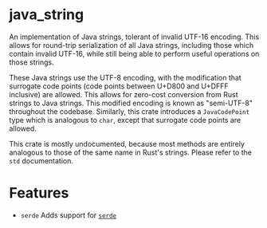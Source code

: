 # java_string

An implementation of Java strings, tolerant of invalid UTF-16 encoding.
This allows for round-trip serialization of all Java strings, including those which contain invalid UTF-16, while still
being able to perform useful operations on those strings. 

These Java strings use the UTF-8 encoding, with the modification that surrogate code points (code points between U+D800 
and U+DFFF inclusive) are allowed. This allows for zero-cost conversion from Rust strings to Java strings. This modified
encoding is known as "semi-UTF-8" throughout the codebase. Similarly, this crate introduces a `JavaCodePoint` type which
is analogous to `char`, except that surrogate code points are allowed.

This crate is mostly undocumented, because most methods are entirely analogous to those of the same name in Rust's
strings. Please refer to the `std` documentation.

# Features

- `serde` Adds support for [`serde`](https://docs.rs/serde/latest/serde/)